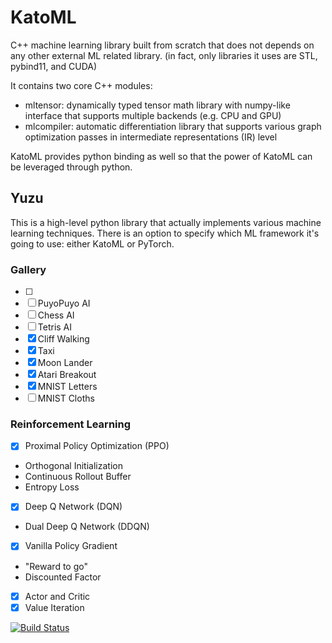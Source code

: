 # KatoML

C++ machine learning library built from scratch that does not depends on any other external ML related library.
(in fact, only libraries it uses are STL, pybind11, and CUDA)

It contains two core C++ modules:
* mltensor: dynamically typed tensor math library with numpy-like interface that supports multiple backends (e.g. CPU and GPU) 
* mlcompiler: automatic differentiation library that supports various graph optimization passes in intermediate representations (IR) level

KatoML provides python binding as well so that the power of KatoML can be leveraged through python.

## Yuzu

This is a high-level python library that actually implements various machine learning techniques. There is an option to specify which ML framework it's going to use: either KatoML or PyTorch.

### Gallery

- [ ] 
- [ ] PuyoPuyo AI
- [ ] Chess AI
- [ ] Tetris AI
- [x] Cliff Walking
- [x] Taxi
- [x] Moon Lander
- [x] Atari Breakout
- [x] MNIST Letters
- [ ] MNIST Cloths

### Reinforcement Learning

- [x] Proximal Policy Optimization (PPO)
 - Orthogonal Initialization
 - Continuous Rollout Buffer
 - Entropy Loss
- [x] Deep Q Network (DQN)
 - Dual Deep Q Network (DDQN)
- [x] Vanilla Policy Gradient
 - "Reward to go"
 - Discounted Factor
- [x] Actor and Critic
- [x] Value Iteration

[![Build Status](https://github.com/sunho/KatoML/actions/workflows/test.yml/badge.svg)](https://github.com/sunho/KatoML/actions/workflows/test.yml)

